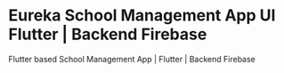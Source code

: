 # Eureka School Management App UI Flutter | Backend Firebase

Flutter based School Management App | Flutter | Backend Firebase

